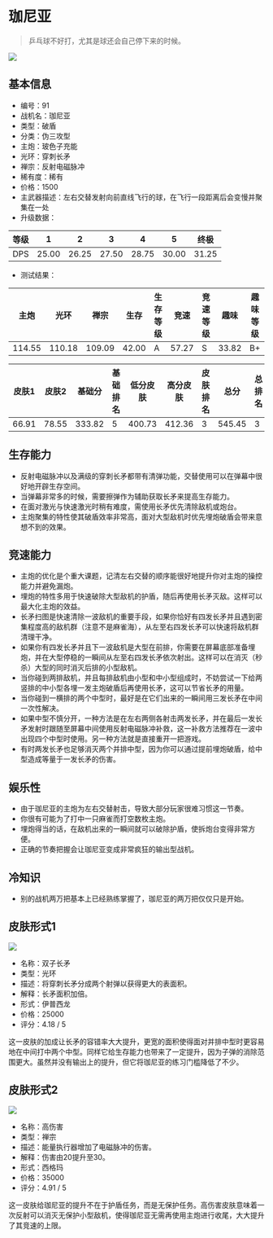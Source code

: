 # 珈尼亚

> 乒乓球不好打，尤其是球还会自己停下来的时候。

<img src="/ships/ship_91.png" style={{zoom:1}}/>

## 基本信息

- 编号：91
- 战机名：珈尼亚
- 类型：破盾
- 分类：伪三攻型
- 主炮：玻色子充能
- 光环：穿刺长矛
- 禅宗：反射电磁脉冲
- 稀有度：稀有
- 价格：1500
- 主武器描述：左右交替发射向前直线飞行的球，在飞行一段距离后会变慢并聚集在一处
- 升级数据：

| 等级 | 1 | 2 | 3 | 4 | 5 | 终极 |
|--|--|--|--|--|--|--|
| DPS | 25.00 | 26.25 | 27.50 | 28.75 | 30.00 | 31.25 |

- 测试结果：

| 主炮 | 光环 | 禅宗 | 生存 | 生存等级 | 竞速 | 竞速等级 | 趣味 | 趣味等级 |
|--|--|--|--|--|--|--|--|--|
| 114.55 | 110.18 | 109.09 | 42.00 | A | 57.27 | S | 33.82 | B+ |

| 皮肤1 | 皮肤2 | 基础分 | 基础排名 | 低分皮肤 | 高分皮肤 | 皮肤排名 | 总分 | 总排名 |
|--|--|--|--|--|--|--|--|--|
| 66.91 | 78.55 | 333.82 | 5 | 400.73 | 412.36 | 3 | 545.45 | 3 |

## 生存能力

- 反射电磁脉冲以及满级的穿刺长矛都带有清弹功能，交替使用可以在弹幕中很好地开辟生存空间。
- 当弹幕非常多的时候，需要擦弹作为辅助获取长矛来提高生存能力。
- 在面对激光与快速激光时稍有难度，需使用长矛优先清除敌机或炮台。
- 主炮聚集的特性使其破盾效率非常高，面对大型敌机时优先埋炮破盾会带来意想不到的效果。

## 竞速能力

- 主炮的优化是个重大课题，记清左右交替的顺序能很好地提升你对主炮的操控能力并避免漏炮。
- 埋炮的特性多用于快速破除大型敌机的护盾，随后再使用长矛灭敌。这样可以最大化主炮的效益。
- 长矛扫图是快速清除一波敌机的重要手段，如果你恰好有四发长矛并且遇到密集程度高的敌机群（注意不是麻雀海），从左至右四发长矛可以快速将敌机群清理干净。
- 如果你有四发长矛并且下一波敌机是大型在前排，你需要在屏幕底部准备埋炮，并在大型停稳的一瞬间从左至右四发长矛依次射出。这样可以在消灭（秒杀）大型的同时消灭后排的小型敌机。
- 当你碰到两排敌机，并且每排敌机由小型和中小型组成时，不妨尝试一下给两竖排的中小型各埋一发主炮破盾后再使用长矛，这可以节省长矛的用量。
- 当你碰到一横排的两个中型时，最好是在它们出来的一瞬间用三发长矛在中间一次性解决。
- 如果中型不慎分开，一种方法是在左右两侧各射击两发长矛，并在最后一发长矛发射时跟随至屏幕中间使用反射电磁脉冲补救，这一补救方法推荐在一波中出现四个中型时使用。另一种方法就是直接重开一把游戏。
- 有时两发长矛也足够消灭两个并排中型，因为你可以通过提前埋炮破盾，给中型造成等量于一发长矛的伤害。

## 娱乐性

- 由于珈尼亚的主炮为左右交替射击，导致大部分玩家很难习惯这一节奏。
- 你很有可能为了打中一只麻雀而打空数枚主炮。
- 埋炮得当的话，在敌机出来的一瞬间就可以破除护盾，使拆炮台变得非常方便。
- 正确的节奏把握会让珈尼亚变成非常疯狂的输出型战机。

## 冷知识

- 别的战机两万把基本上已经熟练掌握了，珈尼亚的两万把仅仅只是开始。

## 皮肤形式1

<img src="/ships/ship_91_apex_1.png" style={{zoom:1}}/>

- 名称：双子长矛
- 类型：光环
- 描述：将穿刺长矛分成两个射弹以获得更大的表面积。
- 解释：长矛面积加倍。
- 形式：伊普西龙
- 价格：25000
- 评分：4.18 / 5

这一皮肤的加成让长矛的容错率大大提升，更宽的面积使得面对并排中型时更容易地在中间打中两个中型。同样它给生存能力也带来了一定提升，因为子弹的消除范围更大。虽然并没有输出上的提升，但它将珈尼亚的练习门槛降低了不少。

## 皮肤形式2

<img src="/ships/ship_91_apex_2.png" style={{zoom:1}}/>

- 名称：高伤害
- 类型：禅宗
- 描述：能量执行器增加了电磁脉冲的伤害。
- 解释：伤害由20提升至30。
- 形式：西格玛
- 价格：35000
- 评分：4.91 / 5

这一皮肤给珈尼亚的提升不在于护盾任务，而是无保护任务。高伤害皮肤意味着一次反射可以消灭无保护小型敌机，使得珈尼亚无需再使用主炮进行收尾，大大提升了其竞速的上限。
